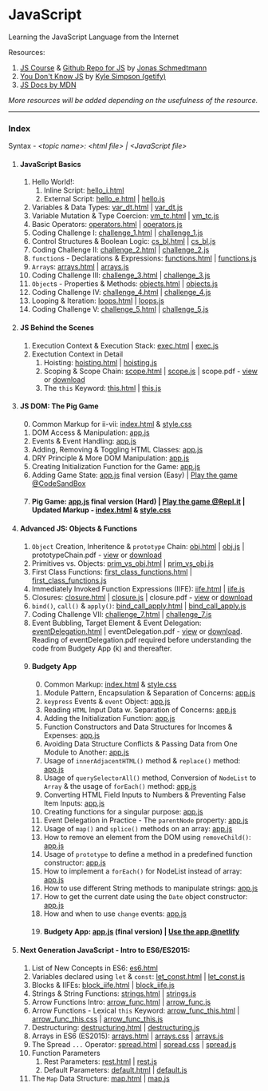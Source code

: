 # JavaScript
Learning the JavaScript Language from the Internet

Resources: 
<ol>
   <li>
      <a href="https://www.udemy.com/the-complete-javascript-course/">JS Course</a>  &  <a href="https://github.com/jonasschmedtmann/complete-javascript-course">Github Repo for JS</a> by <a href="https://twitter.com/jonasschmedtman">Jonas Schmedtmann</a>
   </li>
   <li>
      <a href="https://github.com/getify/You-Dont-Know-JS">You Don't Know JS</a> by <a href="https://github.com/getify">Kyle Simpson (getify)</a>
   </li>
   <li>
      <a href="https://developer.mozilla.org/en-US/docs/Learn/JavaScript">JS Docs by MDN</a>
   </li>
</ol>

<em>More resources will be added depending on the usefulness of the resource.</em>

<hr/>

### Index
Syntax - 
<em>&lt;topic name>: &lt;html file> | &lt;JavaScript file></em>

1. #### JavaScript Basics
   1. Hello World!:
      1. Inline Script: [hello_i.html](https://github.com/Ch-sriram/JavaScript/blob/master/JS%20Basics/hello_i.html)
      2. External Script: [hello_e.html](https://github.com/Ch-sriram/JavaScript/blob/master/JS%20Basics/hello_e.html) | [hello.js](https://github.com/Ch-sriram/JavaScript/blob/master/JS%20Basics/scripts/hello.js)
   2. Variables & Data Types: [var_dt.html](https://github.com/Ch-sriram/JavaScript/blob/master/JS%20Basics/var_dt.html) | [var_dt.js](https://github.com/Ch-sriram/JavaScript/blob/master/JS%20Basics/scripts/var_dt.js)
   3. Variable Mutation & Type Coercion: [vm_tc.html](https://github.com/Ch-sriram/JavaScript/blob/master/JS%20Basics/vm_tc.html) | [vm_tc.js](https://github.com/Ch-sriram/JavaScript/blob/master/JS%20Basics/scripts/vm_tc.js)
   4. Basic Operators: [operators.html](https://github.com/Ch-sriram/JavaScript/blob/master/JS%20Basics/operators.html) | [operators.js](https://github.com/Ch-sriram/JavaScript/blob/master/JS%20Basics/scripts/operators.js)
   5. Coding Challenge I: [challenge_1.html](https://github.com/Ch-sriram/JavaScript/blob/master/JS%20Basics/challenge_1.html) | [challenge_1.js](https://github.com/Ch-sriram/JavaScript/blob/master/JS%20Basics/scripts/challenge_1.js)
   6. Control Structures & Boolean Logic: [cs_bl.html](https://github.com/Ch-sriram/JavaScript/blob/master/JS%20Basics/cs_bl.html) | [cs_bl.js](https://github.com/Ch-sriram/JavaScript/blob/master/JS%20Basics/scripts/cs_bl.js)
   7. Coding Challenge II: [challenge_2.html](https://github.com/Ch-sriram/JavaScript/blob/master/JS%20Basics/challenge_2.html) | [challenge_2.js](https://github.com/Ch-sriram/JavaScript/blob/master/JS%20Basics/scripts/challenge_2.js)
   8. <code>function</code>s - Declarations & Expressions: [functions.html](https://github.com/Ch-sriram/JavaScript/blob/master/JS%20Basics/functions.html) | [functions.js](https://github.com/Ch-sriram/JavaScript/blob/master/JS%20Basics/scripts/functions.js)
   9. <code>Array</code>s: [arrays.html](https://github.com/Ch-sriram/JavaScript/blob/master/JS%20Basics/arrays.html) | [arrays.js](https://github.com/Ch-sriram/JavaScript/blob/master/JS%20Basics/scripts/arrays.js)
   10. Coding Challenge III: [challenge_3.html](https://github.com/Ch-sriram/JavaScript/blob/master/JS%20Basics/challenge_3.html) | [challenge_3.js](https://github.com/Ch-sriram/JavaScript/blob/master/JS%20Basics/scripts/challenge_3.js)
   11. <code>Object</code>s - Properties & Methods: [objects.html](https://github.com/Ch-sriram/JavaScript/blob/master/JS%20Basics/objects.html) | [objects.js](https://github.com/Ch-sriram/JavaScript/blob/master/JS%20Basics/scripts/objects.js)
   12. Coding Challenge IV: [challenge_4.html](https://github.com/Ch-sriram/JavaScript/blob/master/JS%20Basics/challenge_4.html) | [challenge_4.js](https://github.com/Ch-sriram/JavaScript/blob/master/JS%20Basics/scripts/challenge_4.js)
   13. Looping & Iteration: [loops.html](https://github.com/Ch-sriram/JavaScript/blob/master/JS%20Basics/loops.html) | [loops.js](https://github.com/Ch-sriram/JavaScript/blob/master/JS%20Basics/scripts/loops.js)
   14. Coding Challenge V: [challenge_5.html](https://github.com/Ch-sriram/JavaScript/blob/master/JS%20Basics/challenge_5.html) | [challenge_5.js](https://github.com/Ch-sriram/JavaScript/blob/master/JS%20Basics/scripts/challenge_5.js)

2. #### JS Behind the Scenes
   1. Execution Context & Execution Stack: [exec.html](https://github.com/Ch-sriram/JavaScript/blob/master/JS-Behind-the-Scenes/exec.html) | [exec.js](https://github.com/Ch-sriram/JavaScript/blob/master/JS-Behind-the-Scenes/scripts/exec.js)
   2. Exectution Context in Detail
      1. Hoisting: [hoisting.html](https://github.com/Ch-sriram/JavaScript/blob/master/JS-Behind-the-Scenes/hoisting.html) | [hoisting.js](https://github.com/Ch-sriram/JavaScript/blob/master/JS-Behind-the-Scenes/scripts/hoisting.js)
      2. Scoping & Scope Chain: [scope.html](https://github.com/Ch-sriram/JavaScript/blob/master/JS-Behind-the-Scenes/scope.html) | [scope.js](https://github.com/Ch-sriram/JavaScript/blob/master/JS-Behind-the-Scenes/scripts/scope.js) | scope.pdf -  [view](https://github.com/Ch-sriram/JavaScript/blob/master/JS-Behind-the-Scenes/assets/scope.pdf) or [download](https://raw.githubusercontent.com/Ch-sriram/JavaScript/c51a1dba9ec824ffc2b917befeb9b2a46a00a18b/JS-Behind-the-Scenes/assets/scope.pdf)
      3. The <code>this</code> Keyword: [this.html](https://github.com/Ch-sriram/JavaScript/blob/master/JS-Behind-the-Scenes/this.html) | [this.js](https://github.com/Ch-sriram/JavaScript/blob/master/JS-Behind-the-Scenes/scripts/this.js)

3. #### JS DOM: The Pig Game
   0. Common Markup for ii-vii: [index.html](https://github.com/Ch-sriram/JavaScript/blob/07301e404d97a7c54437ab8ec56e9ef32f9f6b79/JS-DOM/index.html) & [style.css](https://github.com/Ch-sriram/JavaScript/blob/07301e404d97a7c54437ab8ec56e9ef32f9f6b79/JS-DOM/styles/style.css)
   1. DOM Access & Manipulation: [app.js](https://github.com/Ch-sriram/JavaScript/blob/1b504a0df042ceb2a74401975c08b5f0c97e146e/JS-DOM/scripts/app.js)
   2. Events & Event Handling: [app.js](https://github.com/Ch-sriram/JavaScript/blob/8b0249a1d8105294f79f9c1042a54253484aaf5e/JS-DOM/scripts/app.js)
   3. Adding, Removing & Toggling HTML Classes: [app.js](https://github.com/Ch-sriram/JavaScript/blob/2bbf7f9c82dff445a4e675c1935b068b79b3641b/JS-DOM/scripts/app.js)
   4. DRY Principle & More DOM Manipulation: [app.js](https://github.com/Ch-sriram/JavaScript/blob/631d8e1ce948179789b28305c877991b24be2f7d/JS-DOM/scripts/app.js)
   5. Creating Initialization Function for the Game: [app.js](https://github.com/Ch-sriram/JavaScript/blob/07301e404d97a7c54437ab8ec56e9ef32f9f6b79/JS-DOM/scripts/app.js)
   6. Adding Game State: [app.js](https://github.com/Ch-sriram/JavaScript/blob/be7496cd93de95f7c616da0870dd2d4b2bf6c302/JS-DOM/scripts/app.js) final version (Easy) | [Play the game @CodeSandBox](https://dtvte.csb.app/)
   7. #### Pig Game: [app.js](https://github.com/Ch-sriram/JavaScript/blob/master/JS-DOM/scripts/app.js) final version (Hard) | [Play the game @Repl.it](https://pig-game.chsriram.repl.co/) | Updated Markup - [index.html](https://github.com/Ch-sriram/JavaScript/blob/master/JS-DOM/index.html) & [style.css](https://github.com/Ch-sriram/JavaScript/blob/master/JS-DOM/styles/style.css)

4. #### Advanced JS: Objects & Functions
   1. <code>Object</code> Creation, Inheritence & <code>prototype</code> Chain: [obj.html](https://github.com/Ch-sriram/JavaScript/blob/master/JS-Objects-Functions-Advanced/obj.html) | [obj.js](https://github.com/Ch-sriram/JavaScript/blob/master/JS-Objects-Functions-Advanced/scripts/obj.js) | prototypeChain.pdf - [view](https://github.com/Ch-sriram/JavaScript/blob/master/JS-Objects-Functions-Advanced/assets/prototypeChain.pdf) or [download](https://raw.githubusercontent.com/Ch-sriram/JavaScript/d5dca5cc69e7fd3700784d8afe88d41432b0bca5/JS-Objects-Functions-Advanced/assets/prototypeChain.pdf)
   2. Primitives vs. Objects: [prim_vs_obj.html](https://github.com/Ch-sriram/JavaScript/blob/master/JS-Objects-Functions-Advanced/prim_vs_obj.html) | [prim_vs_obj.js](https://github.com/Ch-sriram/JavaScript/blob/master/JS-Objects-Functions-Advanced/scripts/prim_vs_obj.js)
   3. First Class Functions: [first_class_functions.html](https://github.com/Ch-sriram/JavaScript/blob/master/JS-Objects-Functions-Advanced/first_class_functions.html) | [first_class_functions.js](https://github.com/Ch-sriram/JavaScript/blob/master/JS-Objects-Functions-Advanced/scripts/first_class_functions.js)
   4. Immediately Invoked Function Expressions (IIFE): [iife.html](https://github.com/Ch-sriram/JavaScript/blob/master/JS-Objects-Functions-Advanced/iife.html) | [iife.js](https://github.com/Ch-sriram/JavaScript/blob/master/JS-Objects-Functions-Advanced/scripts/iife.js)
   5. Closures: [closure.html](https://github.com/Ch-sriram/JavaScript/blob/master/JS-Objects-Functions-Advanced/closure.html) | [closure.js](https://github.com/Ch-sriram/JavaScript/blob/master/JS-Objects-Functions-Advanced/scripts/closure.js) | closure.pdf - [view](https://github.com/Ch-sriram/JavaScript/blob/master/JS-Objects-Functions-Advanced/assets/closure.pdf) or [download](https://raw.githubusercontent.com/Ch-sriram/JavaScript/9f569b0a67f10ff4a4075015fbccad929c265789/JS-Objects-Functions-Advanced/assets/closure.pdf)
   6. <code>bind()</code>, <code>call()</code> & <code>apply()</code>: [bind_call_apply.html](https://github.com/Ch-sriram/JavaScript/blob/master/JS-Objects-Functions-Advanced/bind_call_apply.html) | [bind_call_apply.js](https://github.com/Ch-sriram/JavaScript/blob/master/JS-Objects-Functions-Advanced/scripts/bind_call_apply.js)
   7. Coding Challenge VII: [challenge_7.html](https://github.com/Ch-sriram/JavaScript/blob/master/JS-Objects-Functions-Advanced/challenge_7.html) | [challenge_7.js](https://github.com/Ch-sriram/JavaScript/blob/master/JS-Objects-Functions-Advanced/scripts/challenge_7.js)
   8. Event Bubbling, Target Element & Event Delegation: [eventDelegation.html](https://github.com/Ch-sriram/JavaScript/blob/master/JS-Objects-Functions-Advanced/eventDelegation.html) | eventDelegation.pdf - [view](https://github.com/Ch-sriram/JavaScript/blob/master/JS-Objects-Functions-Advanced/assets/eventDelegation.pdf) or [download](https://raw.githubusercontent.com/Ch-sriram/JavaScript/6aeb7abfa5a6c3af0294e828a34b091dcc636584/JS-Objects-Functions-Advanced/assets/eventDelegation.pdf). Reading of eventDelegation.pdf required before understanding the code from Budgety App (k) and thereafter.
   9. #### Budgety App 
      0. Common Markup: [index.html](https://github.com/Ch-sriram/JavaScript/blob/master/JS-Objects-Functions-Advanced/project-budgety/index.html) & [style.css](https://github.com/Ch-sriram/JavaScript/blob/master/JS-Objects-Functions-Advanced/project-budgety/style/style.css)
      1. Module Pattern, Encapsulation & Separation of Concerns: [app.js](https://github.com/Ch-sriram/JavaScript/blob/d51c8a5d78080988d8f7f1e7e7b8b41ad9710f5c/JS-Objects-Functions-Advanced/project-budgety/app.js)
      2. <code>keypress</code> Events & <code>event</code> Object: [app.js](https://github.com/Ch-sriram/JavaScript/blob/aefe04cbade051779737e82f318593583e6467e8/JS-Objects-Functions-Advanced/project-budgety/app.js)
      3. Reading <code>HTML</code> Input Data w. Separation of Concerns: [app.js](https://github.com/Ch-sriram/JavaScript/blob/6d76d72a2a5861e08e67b1148fd413946109f203/JS-Objects-Functions-Advanced/project-budgety/script/app.js)
      4. Adding the Initialization Function: [app.js](https://github.com/Ch-sriram/JavaScript/blob/b5760de43adeaedd29d2997fedc43059cd172cbc/JS-Objects-Functions-Advanced/project-budgety/script/app.js)
      5. Function Constructors and Data Structures for Incomes & Expenses: [app.js](https://github.com/Ch-sriram/JavaScript/blob/d0fb4eafdf2613d8c692f8bbd4c22a63b0ead81c/JS-Objects-Functions-Advanced/project-budgety/script/app.js)
      6. Avoiding Data Structure Conflicts & Passing Data from One Module to Another: [app.js](https://github.com/Ch-sriram/JavaScript/blob/cc0f444858b3b1eb4860a9ee78add0b105ff9be2/JS-Objects-Functions-Advanced/project-budgety/script/app.js)
      7. Usage of <code>innerAdjacentHTML()</code> method & <code>replace()</code> method: [app.js](https://github.com/Ch-sriram/JavaScript/blob/ce2b3650d1745900ba8070af731c7ab75d8be2cf/JS-Objects-Functions-Advanced/project-budgety/script/app.js)
      8. Usage of <code>querySelectorAll()</code> method, Conversion of <code>NodeList</code> to <code>Array</code> & the usage of <code>forEach()</code> method: [app.js](https://github.com/Ch-sriram/JavaScript/blob/345d673fb41d34d6bd98de97284219196220ead5/JS-Objects-Functions-Advanced/project-budgety/script/app.js)
      9. Converting HTML Field Inputs to Numbers & Preventing False Item Inputs: [app.js](https://github.com/Ch-sriram/JavaScript/blob/8728f2f69f67dcafe5b174e9236ab5a5578725bb/JS-Objects-Functions-Advanced/project-budgety/script/app.js)
      10. Creating functions for a singular purpose: [app.js](https://github.com/Ch-sriram/JavaScript/blob/cbf4b6a889c113f7abe02a51331e1d316aea580a/JS-Objects-Functions-Advanced/project-budgety/script/app.js)
      11. Event Delegation in Practice - The <code>parentNode</code> property: [app.js](https://github.com/Ch-sriram/JavaScript/blob/3edc705d701f2ed3c0ccc4855636385e33ba4142/JS-Objects-Functions-Advanced/project-budgety/script/app.js)
      12. Usage of <code>map()</code> and <code>splice()</code> methods on an array: [app.js](https://github.com/Ch-sriram/JavaScript/blob/fbdf846a2e79d724cef87f40ca2ac5a2546d300a/JS-Objects-Functions-Advanced/project-budgety/script/app.js)
      13. How to remove an element from the DOM using <code>removeChild()</code>: [app.js](https://github.com/Ch-sriram/JavaScript/blob/324b99a43e0c3bf6b59b8abf91132ffeefff67da/JS-Objects-Functions-Advanced/project-budgety/script/app.js)
      14. Usage of <code>prototype</code> to define a method in a predefined function constructor: [app.js](https://github.com/Ch-sriram/JavaScript/blob/779030e22f3d50d2e6f155a1392e62b6f2d0c43b/JS-Objects-Functions-Advanced/project-budgety/script/app.js)
      15. How to implement a <code>forEach()</code> for NodeList instead of array: [app.js](https://github.com/Ch-sriram/JavaScript/blob/8500ef3d46ba9f5c00dfc1acb429df69cf39d399/JS-Objects-Functions-Advanced/project-budgety/script/app.js)
      16. How to use different String methods to manipulate strings: [app.js](https://github.com/Ch-sriram/JavaScript/blob/a141500e8eb2b45304ee96e6dadd09466348efb9/JS-Objects-Functions-Advanced/project-budgety/script/app.js)
      17. How to get the current date using the <code>Date</code> object constructor: [app.js](https://github.com/Ch-sriram/JavaScript/blob/659018a14cf5c9eef6cb1a365b543110ef82358c/JS-Objects-Functions-Advanced/project-budgety/script/app.js)
      18. How and when to use <code>change</code> events: [app.js](https://github.com/Ch-sriram/JavaScript/blob/e9bef14a1d3cf9345bf7d7fee0e9a39db8cb6426/JS-Objects-Functions-Advanced/project-budgety/script/app.js)
      19. #### Budgety App: [app.js](https://github.com/Ch-sriram/JavaScript/blob/master/JS-Objects-Functions-Advanced/project-budgety/script/app.js) (final version) | [Use the app @netlify](https://budgety-ram.netlify.com)

5. #### Next Generation JavaScript - Intro to ES6/ES2015:
   1. List of New Concepts in ES6: [es6.html](https://github.com/Ch-sriram/JavaScript/blob/master/Next-Gen-JS-Intro-to-ES6/es6.html)
   2. Variables declared using <code>let</code> &amp; <code>const</code>: [let_const.html](https://github.com/Ch-sriram/JavaScript/blob/master/Next-Gen-JS-Intro-to-ES6/let_const.html) | [let_const.js](https://github.com/Ch-sriram/JavaScript/blob/master/Next-Gen-JS-Intro-to-ES6/scripts/let_const.js)
   3. Blocks & IIFEs: [block_iife.html](https://github.com/Ch-sriram/JavaScript/blob/master/Next-Gen-JS-Intro-to-ES6/block_iife.html) | [block_iife.js](https://github.com/Ch-sriram/JavaScript/blob/master/Next-Gen-JS-Intro-to-ES6/scripts/block_iife.js)
   4. Strings & String Functions: [strings.html](https://github.com/Ch-sriram/JavaScript/blob/master/Next-Gen-JS-Intro-to-ES6/strings.html) | [strings.js](https://github.com/Ch-sriram/JavaScript/blob/master/Next-Gen-JS-Intro-to-ES6/scripts/strings.js)
   5. Arrow Functions Intro: [arrow_func.html](https://github.com/Ch-sriram/JavaScript/blob/master/Next-Gen-JS-Intro-to-ES6/arrow_func.html) | [arrow_func.js](https://github.com/Ch-sriram/JavaScript/blob/master/Next-Gen-JS-Intro-to-ES6/scripts/arrow_func.js)
   6. Arrow Functions - Lexical <code>this</code> Keyword: [arrow_func_this.html](https://github.com/Ch-sriram/JavaScript/blob/master/Next-Gen-JS-Intro-to-ES6/arrow_func_this.html) | [arrow_func_this.css](https://github.com/Ch-sriram/JavaScript/blob/master/Next-Gen-JS-Intro-to-ES6/styles/arrow_func_this.css) | [arrow_func_this.js](https://github.com/Ch-sriram/JavaScript/blob/master/Next-Gen-JS-Intro-to-ES6/scripts/arrow_func_this.js)
   7. Destructuring: [destructuring.html](https://github.com/Ch-sriram/JavaScript/blob/master/Next-Gen-JS-Intro-to-ES6/destructuring.html) | [destructuring.js](https://github.com/Ch-sriram/JavaScript/blob/master/Next-Gen-JS-Intro-to-ES6/scripts/destructuring.js)
   8. Arrays in ES6 (ES2015): [arrays.html](https://github.com/Ch-sriram/JavaScript/blob/master/Next-Gen-JS-Intro-to-ES6/arrays.html) | [arrays.css](https://github.com/Ch-sriram/JavaScript/blob/master/Next-Gen-JS-Intro-to-ES6/styles/arrays.css) | [arrays.js](https://github.com/Ch-sriram/JavaScript/blob/master/Next-Gen-JS-Intro-to-ES6/scripts/arrays.js)
   9. The Spread <code>...</code> Operator: [spread.html](https://github.com/Ch-sriram/JavaScript/blob/master/Next-Gen-JS-Intro-to-ES6/spread.html) | [spread.css](https://github.com/Ch-sriram/JavaScript/blob/master/Next-Gen-JS-Intro-to-ES6/styles/spread.css) | [spread.js](https://github.com/Ch-sriram/JavaScript/blob/master/Next-Gen-JS-Intro-to-ES6/scripts/spread.js)
   10. Function Parameters
       1. Rest Parameters: [rest.html](https://github.com/Ch-sriram/JavaScript/blob/master/Next-Gen-JS-Intro-to-ES6/rest.html) | [rest.js](https://github.com/Ch-sriram/JavaScript/blob/master/Next-Gen-JS-Intro-to-ES6/scripts/rest.js)
       2. Default Parameters: [default.html](https://github.com/Ch-sriram/JavaScript/blob/master/Next-Gen-JS-Intro-to-ES6/default.html) | [default.js](https://github.com/Ch-sriram/JavaScript/blob/master/Next-Gen-JS-Intro-to-ES6/scripts/default.js)
   11. The <code>Map</code> Data Structure: [map.html](https://github.com/Ch-sriram/JavaScript/blob/master/Next-Gen-JS-Intro-to-ES6/map.html) | [map.js](https://github.com/Ch-sriram/JavaScript/blob/master/Next-Gen-JS-Intro-to-ES6/scripts/map.js)
